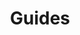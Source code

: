 ---
title: Guides
description: Consult the following developer guides on common subjects and usage of EMDK for Android features and API's.
layout: list-content-items.html
content-items:
    - type: section
      level: 4
      title: EMDK Programming Practices
      text: This guide contains various EMDK for Android programming tips.
      url: /emdk-for-android/4-1/guide/programming_practices
    - type: section
      level: 4
      title: SimulScan API
      text: Understand how to use the SimulScan API's to perform full document capture in your application. SimulScan involves capturing fields of interest in a given document and converting it into data that an end-user application can use immediately at the point of transaction.
      url: /emdk-for-android/4-1/guide/simulscan_guide
    - type: section
      level: 4
      title: Name-Value Pair
      text: Using the Profile Manager API's you can quickly change values dynamically on a given profile using name-value pairs. This guide contains examples of how to best use these APIs.
      url: /emdk-for-android/4-1/guide/name_value_pair
    - type: section
      level: 4
      title: PersonalShopper API
      text: The MC18 device provided by Zebra allows developers to easily create applications in the Personal Shopper category. This guide contains examples specific to using EMDK for Android with the MC18.
      url: /emdk-for-android/4-1/guide/personalshopper
    - type: section
      level: 4
      title: Secure NFC API
      text: This guide contains examples and best practices when using the Secure NFC API's including MifareDesfire, MiFareSam, SamKey, etc.
      url: /emdk-for-android/4-1/guide/securenfc
    - type: section
      level: 4
      title: Barcode Scanner States
      text: This guide provides diagrams to illustrate the states that a barcode scanner will transition through while using the EMDK Barcode Scanning API's.
      url: /emdk-for-android/4-1/guide/scanner
    - type: section
      level: 4
      title: Payment API
      text: This guide contains examples and best practices when using the Payment API's along with Zebra's PD40 payment device.
      url: /emdk-for-android/4-1/guide/payment-api
    - type: section
      level: 4
      title: PD40 Firmware Update
      text: This guide contains information about querying and updating the PD40's firmware from your application.
      url: /emdk-for-android/4-1/guide/pd40-firmware-update

---           